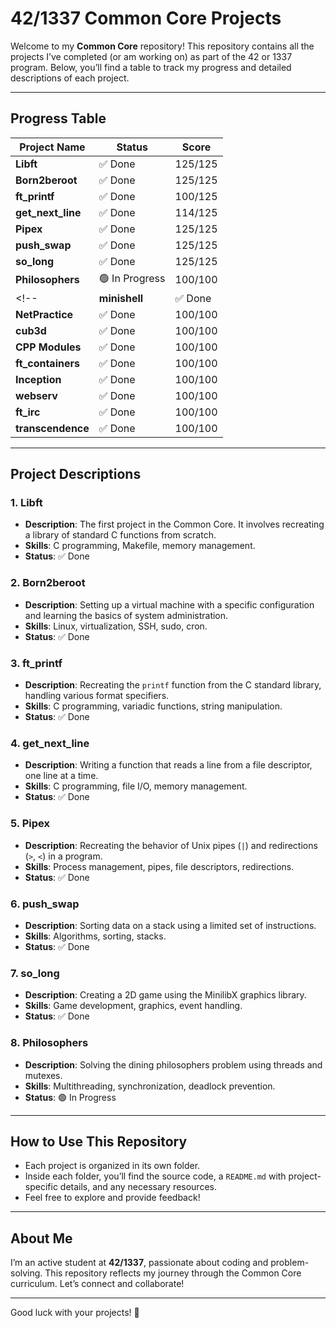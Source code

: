 # 42/1337 Common Core Projects

Welcome to my **Common Core** repository! This repository contains all the projects I’ve completed (or am working on) as part of the 42 or 1337 program. Below, you’ll find a table to track my progress and detailed descriptions of each project.

---

## Progress Table

| Project Name                  | Status      | Score |
|-------------------------------|-------------|-------|
| **Libft**                     | ✅ Done     | 125/125 |
| **Born2beroot**               | ✅ Done     | 125/125 |
| **ft_printf**                 | ✅ Done     | 100/125 |
| **get_next_line**             | ✅ Done     | 114/125 |
| **Pipex**                     | ✅ Done     | 125/125 |
| **push_swap**                 | ✅ Done     | 125/125 |
| **so_long**                   | ✅ Done     | 125/125 |
| **Philosophers**              | 🟢 In Progress     | 100/100 |
<!-- | **minishell**                 | ✅ Done     | 100/100 |
| **NetPractice**               | ✅ Done     | 100/100 |
| **cub3d**                     | ✅ Done     | 100/100 |
| **CPP Modules**               | ✅ Done     | 100/100 |
| **ft_containers**             | ✅ Done     | 100/100 |
| **Inception**                 | ✅ Done     | 100/100 |
| **webserv**                   | ✅ Done     | 100/100 |
| **ft_irc**                    | ✅ Done     | 100/100 |
| **transcendence**             | ✅ Done     | 100/100 | -->

---

## Project Descriptions

### 1. **Libft**
   - **Description**: The first project in the Common Core. It involves recreating a library of standard C functions from scratch.
   - **Skills**: C programming, Makefile, memory management.
   - **Status**: ✅ Done

### 2. **Born2beroot**
   - **Description**: Setting up a virtual machine with a specific configuration and learning the basics of system administration.
   - **Skills**: Linux, virtualization, SSH, sudo, cron.
   - **Status**: ✅ Done

### 3. **ft_printf**
   - **Description**: Recreating the `printf` function from the C standard library, handling various format specifiers.
   - **Skills**: C programming, variadic functions, string manipulation.
   - **Status**: ✅ Done

### 4. **get_next_line**
   - **Description**: Writing a function that reads a line from a file descriptor, one line at a time.
   - **Skills**: C programming, file I/O, memory management.
   - **Status**: ✅ Done

### 5. **Pipex**
   - **Description**: Recreating the behavior of Unix pipes (`|`) and redirections (`>`, `<`) in a program.
   - **Skills**: Process management, pipes, file descriptors, redirections.
   - **Status**: ✅ Done

### 6. **push_swap**
   - **Description**: Sorting data on a stack using a limited set of instructions.
   - **Skills**: Algorithms, sorting, stacks.
   - **Status**: ✅ Done

### 7. **so_long**
   - **Description**: Creating a 2D game using the MinilibX graphics library.
   - **Skills**: Game development, graphics, event handling.
   - **Status**: ✅ Done

### 8. **Philosophers**
   - **Description**: Solving the dining philosophers problem using threads and mutexes.
   - **Skills**: Multithreading, synchronization, deadlock prevention.
   - **Status**: 🟢 In Progress



<!-- ### 9. **minishell**
   - **Description**: Building a simple shell program that mimics basic Bash functionality.
   - **Skills**: Parsing, process management, pipes, redirections.
   - **Status**: ✅ Done

### 10. **NetPractice**
   - **Description**: A network configuration exercise to understand IP addressing, subnets, and routing.
   - **Skills**: Networking, IP addressing, subnetting.
   - **Status**: ✅ Done

### 11. **cub3d**
   - **Description**: Creating a 3D game inspired by Wolfenstein 3D using raycasting.
   - **Skills**: 3D rendering, raycasting, game development.
   - **Status**: ✅ Done

### 12. **CPP Modules**
   - **Description**: A series of C++ exercises to learn object-oriented programming.
   - **Skills**: C++, OOP, classes, inheritance, polymorphism.
   - **Status**: ✅ Done

### 13. **ft_containers**
   - **Description**: Reimplementing C++ STL containers (vector, map, stack, etc.).
   - **Skills**: C++, data structures, templates.
   - **Status**: ✅ Done

### 14. **Inception**
   - **Description**: Setting up a small infrastructure using Docker containers.
   - **Skills**: Docker, virtualization, system administration.
   - **Status**: ✅ Done

### 15. **webserv**
   - **Description**: Building an HTTP server from scratch.
   - **Skills**: HTTP protocol, sockets, web servers.
   - **Status**: ✅ Done

### 16. **ft_irc**
   - **Description**: Creating an IRC server.
   - **Skills**: Networking, sockets, protocols.
   - **Status**: ✅ Done

### 17. **transcendence**
   - **Description**: A full-stack web application project.
   - **Skills**: Web development, databases, APIs.
   - **Status**: ✅ Done -->

---

## How to Use This Repository
- Each project is organized in its own folder.
- Inside each folder, you’ll find the source code, a `README.md` with project-specific details, and any necessary resources.
- Feel free to explore and provide feedback!

---

## About Me
I’m an active student at **42/1337**, passionate about coding and problem-solving. This repository reflects my journey through the Common Core curriculum. Let’s connect and collaborate!

---

Good luck with your projects! 🚀